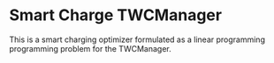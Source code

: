 # Smart Charge TWCManager
This is a smart charging optimizer formulated as a linear programming programming problem for the TWCManager.
